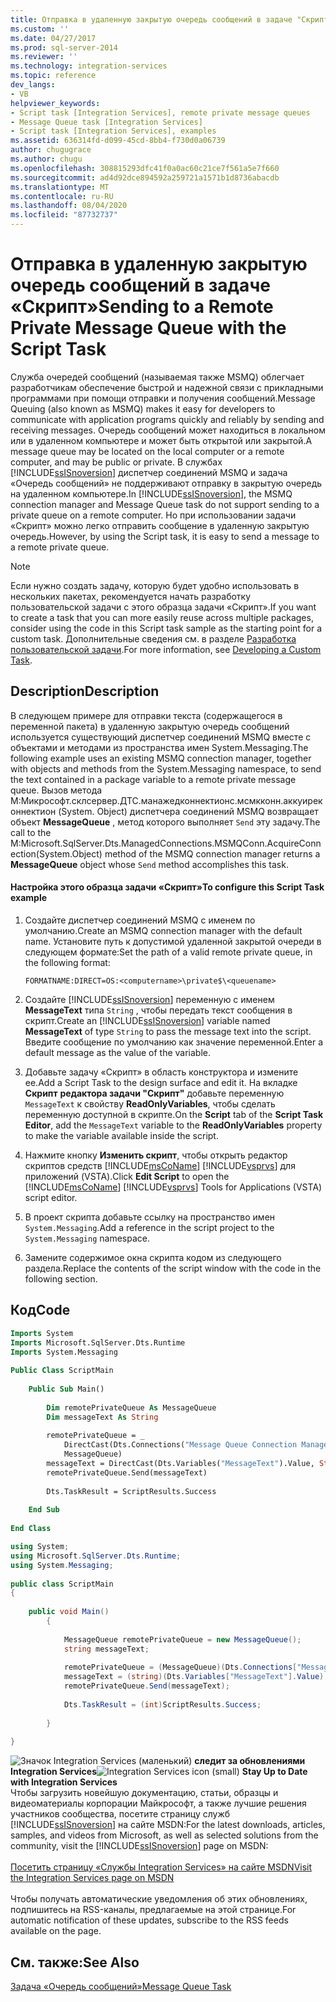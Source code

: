 ```yaml
---
title: Отправка в удаленную закрытую очередь сообщений в задаче "Скрипт" | Документы Майкрософт
ms.custom: ''
ms.date: 04/27/2017
ms.prod: sql-server-2014
ms.reviewer: ''
ms.technology: integration-services
ms.topic: reference
dev_langs:
- VB
helpviewer_keywords:
- Script task [Integration Services], remote private message queues
- Message Queue task [Integration Services]
- Script task [Integration Services], examples
ms.assetid: 636314fd-d099-45cd-8bb4-f730d0a06739
author: chugugrace
ms.author: chugu
ms.openlocfilehash: 308815293dfc41f0a0ac60c21ce7f561a5e7f660
ms.sourcegitcommit: ad4d92dce894592a259721a1571b1d8736abacdb
ms.translationtype: MT
ms.contentlocale: ru-RU
ms.lasthandoff: 08/04/2020
ms.locfileid: "87732737"
---
```

# <a name="sending-to-a-remote-private-message-queue-with-the-script-task"></a><span data-ttu-id="dda4f-102">Отправка в удаленную закрытую очередь сообщений в задаче «Скрипт»</span><span class="sxs-lookup"><span data-stu-id="dda4f-102">Sending to a Remote Private Message Queue with the Script Task</span></span>
  <span data-ttu-id="dda4f-103">Служба очередей сообщений (называемая также MSMQ) облегчает разработчикам обеспечение быстрой и надежной связи с прикладными программами при помощи отправки и получения сообщений.</span><span class="sxs-lookup"><span data-stu-id="dda4f-103">Message Queuing (also known as MSMQ) makes it easy for developers to communicate with application programs quickly and reliably by sending and receiving messages.</span></span> <span data-ttu-id="dda4f-104">Очередь сообщений может находиться в локальном или в удаленном компьютере и может быть открытой или закрытой.</span><span class="sxs-lookup"><span data-stu-id="dda4f-104">A message queue may be located on the local computer or a remote computer, and may be public or private.</span></span> <span data-ttu-id="dda4f-105">В службах [!INCLUDE[ssISnoversion](../../includes/ssisnoversion-md.md)] диспетчер соединений MSMQ и задача «Очередь сообщений» не поддерживают отправку в закрытую очередь на удаленном компьютере.</span><span class="sxs-lookup"><span data-stu-id="dda4f-105">In [!INCLUDE[ssISnoversion](../../includes/ssisnoversion-md.md)], the MSMQ connection manager and Message Queue task do not support sending to a private queue on a remote computer.</span></span> <span data-ttu-id="dda4f-106">Но при использовании задачи «Скрипт» можно легко отправить сообщение в удаленную закрытую очередь.</span><span class="sxs-lookup"><span data-stu-id="dda4f-106">However, by using the Script task, it is easy to send a message to a remote private queue.</span></span>  
  
> [!NOTE]  
>  <span data-ttu-id="dda4f-107">Если нужно создать задачу, которую будет удобно использовать в нескольких пакетах, рекомендуется начать разработку пользовательской задачи с этого образца задачи «Скрипт».</span><span class="sxs-lookup"><span data-stu-id="dda4f-107">If you want to create a task that you can more easily reuse across multiple packages, consider using the code in this Script task sample as the starting point for a custom task.</span></span> <span data-ttu-id="dda4f-108">Дополнительные сведения см. в разделе [Разработка пользовательской задачи](../extending-packages-custom-objects/task/developing-a-custom-task.md).</span><span class="sxs-lookup"><span data-stu-id="dda4f-108">For more information, see [Developing a Custom Task](../extending-packages-custom-objects/task/developing-a-custom-task.md).</span></span>  
  
## <a name="description"></a><span data-ttu-id="dda4f-109">Description</span><span class="sxs-lookup"><span data-stu-id="dda4f-109">Description</span></span>  
 <span data-ttu-id="dda4f-110">В следующем примере для отправки текста (содержащегося в переменной пакета) в удаленную закрытую очередь сообщений используется существующий диспетчер соединений MSMQ вместе с объектами и методами из пространства имен System.Messaging.</span><span class="sxs-lookup"><span data-stu-id="dda4f-110">The following example uses an existing MSMQ connection manager, together with objects and methods from the System.Messaging namespace, to send the text contained in a package variable to a remote private message queue.</span></span> <span data-ttu-id="dda4f-111">Вызов метода М:Микрософт.склсервер.ДТС.манажедконнектионс.мсмкконн.аккуиреконнектион (System. Object) диспетчера соединений MSMQ возвращает объект **MessageQueue** , метод которого выполняет `Send` эту задачу.</span><span class="sxs-lookup"><span data-stu-id="dda4f-111">The call to the M:Microsoft.SqlServer.Dts.ManagedConnections.MSMQConn.AcquireConnection(System.Object) method of the MSMQ connection manager returns a **MessageQueue** object whose `Send` method accomplishes this task.</span></span>  
  
#### <a name="to-configure-this-script-task-example"></a><span data-ttu-id="dda4f-112">Настройка этого образца задачи «Скрипт»</span><span class="sxs-lookup"><span data-stu-id="dda4f-112">To configure this Script Task example</span></span>  
  
1.  <span data-ttu-id="dda4f-113">Создайте диспетчер соединений MSMQ с именем по умолчанию.</span><span class="sxs-lookup"><span data-stu-id="dda4f-113">Create an MSMQ connection manager with the default name.</span></span> <span data-ttu-id="dda4f-114">Установите путь к допустимой удаленной закрытой очереди в следующем формате:</span><span class="sxs-lookup"><span data-stu-id="dda4f-114">Set the path of a valid remote private queue, in the following format:</span></span>  
  
    ```  
    FORMATNAME:DIRECT=OS:<computername>\private$\<queuename>  
    ```  
  
2.  <span data-ttu-id="dda4f-115">Создайте [!INCLUDE[ssISnoversion](../../includes/ssisnoversion-md.md)] переменную с именем **MessageText** типа `String` , чтобы передать текст сообщения в скрипт.</span><span class="sxs-lookup"><span data-stu-id="dda4f-115">Create an [!INCLUDE[ssISnoversion](../../includes/ssisnoversion-md.md)] variable named **MessageText** of type `String` to pass the message text into the script.</span></span> <span data-ttu-id="dda4f-116">Введите сообщение по умолчанию как значение переменной.</span><span class="sxs-lookup"><span data-stu-id="dda4f-116">Enter a default message as the value of the variable.</span></span>  
  
3.  <span data-ttu-id="dda4f-117">Добавьте задачу «Скрипт» в область конструктора и измените ее.</span><span class="sxs-lookup"><span data-stu-id="dda4f-117">Add a Script Task to the design surface and edit it.</span></span> <span data-ttu-id="dda4f-118">На вкладке **Скрипт** **редактора задачи "Скрипт"** добавьте переменную `MessageText` к свойству **ReadOnlyVariables**, чтобы сделать переменную доступной в скрипте.</span><span class="sxs-lookup"><span data-stu-id="dda4f-118">On the **Script** tab of the **Script Task Editor**, add the `MessageText` variable to the **ReadOnlyVariables** property to make the variable available inside the script.</span></span>  
  
4.  <span data-ttu-id="dda4f-119">Нажмите кнопку **Изменить скрипт**, чтобы открыть редактор скриптов средств [!INCLUDE[msCoName](../../includes/msconame-md.md)] [!INCLUDE[vsprvs](../../includes/vsprvs-md.md)] для приложений (VSTA).</span><span class="sxs-lookup"><span data-stu-id="dda4f-119">Click **Edit Script** to open the [!INCLUDE[msCoName](../../includes/msconame-md.md)] [!INCLUDE[vsprvs](../../includes/vsprvs-md.md)] Tools for Applications (VSTA) script editor.</span></span>  
  
5.  <span data-ttu-id="dda4f-120">В проект скрипта добавьте ссылку на пространство имен `System.Messaging`.</span><span class="sxs-lookup"><span data-stu-id="dda4f-120">Add a reference in the script project to the `System.Messaging` namespace.</span></span>  
  
6.  <span data-ttu-id="dda4f-121">Замените содержимое окна скрипта кодом из следующего раздела.</span><span class="sxs-lookup"><span data-stu-id="dda4f-121">Replace the contents of the script window with the code in the following section.</span></span>  
  
## <a name="code"></a><span data-ttu-id="dda4f-122">Код</span><span class="sxs-lookup"><span data-stu-id="dda4f-122">Code</span></span>  
  
```vb  
Imports System  
Imports Microsoft.SqlServer.Dts.Runtime  
Imports System.Messaging  
  
Public Class ScriptMain  
  
    Public Sub Main()  
  
        Dim remotePrivateQueue As MessageQueue  
        Dim messageText As String  
  
        remotePrivateQueue = _  
            DirectCast(Dts.Connections("Message Queue Connection Manager").AcquireConnection(Dts.Transaction), _  
            MessageQueue)  
        messageText = DirectCast(Dts.Variables("MessageText").Value, String)  
        remotePrivateQueue.Send(messageText)  
  
        Dts.TaskResult = ScriptResults.Success  
  
    End Sub  
  
End Class  
```  
  
```csharp  
using System;  
using Microsoft.SqlServer.Dts.Runtime;  
using System.Messaging;  
  
public class ScriptMain  
{  
  
    public void Main()  
        {  
  
            MessageQueue remotePrivateQueue = new MessageQueue();  
            string messageText;  
  
            remotePrivateQueue = (MessageQueue)(Dts.Connections["Message Queue Connection Manager"].AcquireConnection(Dts.Transaction) as MessageQueue);  
            messageText = (string)(Dts.Variables["MessageText"].Value);  
            remotePrivateQueue.Send(messageText);  
  
            Dts.TaskResult = (int)ScriptResults.Success;  
  
        }  
  
}  
```  
  
<span data-ttu-id="dda4f-123">![Значок Integration Services (маленький)](../media/dts-16.gif "Значок служб Integration Services (маленький)")  **следит за обновлениями Integration Services**</span><span class="sxs-lookup"><span data-stu-id="dda4f-123">![Integration Services icon (small)](../media/dts-16.gif "Integration Services icon (small)")  **Stay Up to Date with Integration Services**</span></span><br /> <span data-ttu-id="dda4f-124">Чтобы загрузить новейшую документацию, статьи, образцы и видеоматериалы корпорации Майкрософт, а также лучшие решения участников сообщества, посетите страницу служб [!INCLUDE[ssISnoversion](../../includes/ssisnoversion-md.md)] на сайте MSDN:</span><span class="sxs-lookup"><span data-stu-id="dda4f-124">For the latest downloads, articles, samples, and videos from Microsoft, as well as selected solutions from the community, visit the [!INCLUDE[ssISnoversion](../../includes/ssisnoversion-md.md)] page on MSDN:</span></span><br /><br /> [<span data-ttu-id="dda4f-125">Посетить страницу «Службы Integration Services» на сайте MSDN</span><span class="sxs-lookup"><span data-stu-id="dda4f-125">Visit the Integration Services page on MSDN</span></span>](https://go.microsoft.com/fwlink/?LinkId=136655)<br /><br /> <span data-ttu-id="dda4f-126">Чтобы получать автоматические уведомления об этих обновлениях, подпишитесь на RSS-каналы, предлагаемые на этой странице.</span><span class="sxs-lookup"><span data-stu-id="dda4f-126">For automatic notification of these updates, subscribe to the RSS feeds available on the page.</span></span>  
  
## <a name="see-also"></a><span data-ttu-id="dda4f-127">См. также:</span><span class="sxs-lookup"><span data-stu-id="dda4f-127">See Also</span></span>  
 [<span data-ttu-id="dda4f-128">Задача «Очередь сообщений»</span><span class="sxs-lookup"><span data-stu-id="dda4f-128">Message Queue Task</span></span>](../control-flow/message-queue-task.md)  
  
  
